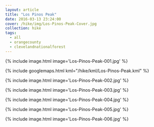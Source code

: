 ```yaml
---
layout: article
title: "Los Pinos Peak"
date: 2016-03-13 23:24:00
cover: /hike/img/Los-Pinos-Peak-Cover.jpg
collection: hike
tags:
  - all
  - orangecounty
  - clevelandnationalforest
---
```


{% include image.html image='Los-Pinos-Peak-001.jpg' %}

<!--more-->

{% include googlemaps.html kml="/hike/kml/Los-Pinos-Peak.kml" %}

{% include image.html image='Los-Pinos-Peak-002.jpg' %}

{% include image.html image='Los-Pinos-Peak-003.jpg' %}

{% include image.html image='Los-Pinos-Peak-004.jpg' %}

{% include image.html image='Los-Pinos-Peak-005.jpg' %}

{% include image.html image='Los-Pinos-Peak-006.jpg' %}
